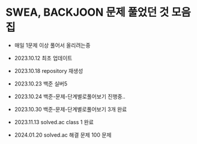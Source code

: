 # SWEA, BACKJOON 문제 풀었던 것 모음집
- 매일 1문제 이상 풀어서 올리려는중

- 2023.10.12 최초 업데이트
- 2023.10.18 repository 재생성
- 2023.10.23 백준 실버5
- 2023.10.24 백준-문제-단계별로풀어보기 진행중..
- 2023.10.30 백준-문제-단계별로풀어보기 3개 완료
- 2023.11.13 solved.ac class 1 완료
- 2024.01.20 solved.ac 해결 문제 100 문제
